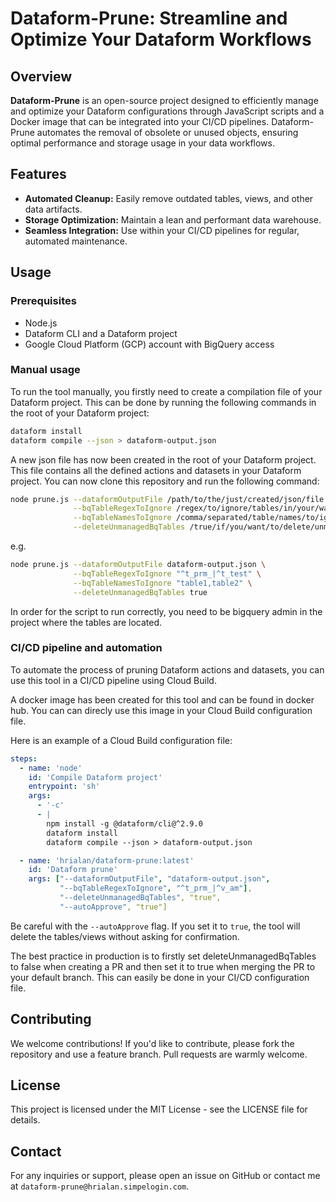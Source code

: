 # Dataform-Prune: Streamline and Optimize Your Dataform Workflows

## Overview

**Dataform-Prune** is an open-source project designed to efficiently manage and optimize your Dataform configurations through JavaScript scripts and a Docker image that can be integrated into your CI/CD pipelines. Dataform-Prune automates the removal of obsolete or unused objects, ensuring optimal performance and storage usage in your data workflows.

## Features
- **Automated Cleanup:** Easily remove outdated tables, views, and other data artifacts.
- **Storage Optimization:** Maintain a lean and performant data warehouse.
- **Seamless Integration:** Use within your CI/CD pipelines for regular, automated maintenance.

## Usage

### Prerequisites

- Node.js
- Dataform CLI and a Dataform project
- Google Cloud Platform (GCP) account with BigQuery access

### Manual usage

To run the tool manually, you firstly need to create a compilation file of your Dataform project. This can be done by running the following commands in the root of your Dataform project:

```sh
dataform install 
dataform compile --json > dataform-output.json
```

A new json file has now been created in the root of your Dataform project. This file contains all the defined actions and datasets in your Dataform project. You can now clone this repository and run the following command:

```sh
node prune.js --dataformOutputFile /path/to/the/just/created/json/file \
              --bqTableRegexToIgnore /regex/to/ignore/tables/in/your/warehouse \
              --bqTableNamesToIgnore /comma/separated/table/names/to/ignore/in/your/warehouse \
              --deleteUnmanagedBqTables /true/if/you/want/to/delete/unmanaged/tables/in/your/warehouse
```

e.g.

```sh
node prune.js --dataformOutputFile dataform-output.json \
              --bqTableRegexToIgnore "^t_prm_|^t_test" \
              --bqTableNamesToIgnore "table1,table2" \
              --deleteUnmanagedBqTables true
```

In order for the script to run correctly, you need to be bigquery admin in the project where the tables are located.


### CI/CD pipeline and automation

To automate the process of pruning Dataform actions and datasets, you can use this tool in a CI/CD pipeline using Cloud Build. 

A docker image has been created for this tool and can be found in docker hub. You can can direcly use this image in your Cloud Build configuration file.

 Here is an example of a Cloud Build configuration file:

```yaml
steps:
  - name: 'node'
    id: 'Compile Dataform project'
    entrypoint: 'sh'
    args:
      - '-c'
      - |
        npm install -g @dataform/cli@^2.9.0
        dataform install
        dataform compile --json > dataform-output.json

  - name: 'hrialan/dataform-prune:latest'
    id: 'Dataform prune'
    args: ["--dataformOutputFile", "dataform-output.json",
           "--bqTableRegexToIgnore", "^t_prm_|^v_am"],
           "--deleteUnmanagedBqTables", "true",
           "--autoApprove", "true"]
```

Be careful with the `--autoApprove` flag. If you set it to `true`, the tool will delete the tables/views without asking for confirmation.

The best practice in production is to firstly set deleteUnmanagedBqTables to false when creating a PR and then set it to true when merging the PR to your default branch. This can easily be done in your CI/CD configuration file.

## Contributing
We welcome contributions! If you'd like to contribute, please fork the repository and use a feature branch. Pull requests are warmly welcome.

## License
This project is licensed under the MIT License - see the LICENSE file for details.

## Contact
For any inquiries or support, please open an issue on GitHub or contact me at `dataform-prune@hrialan.simpelogin.com`.
